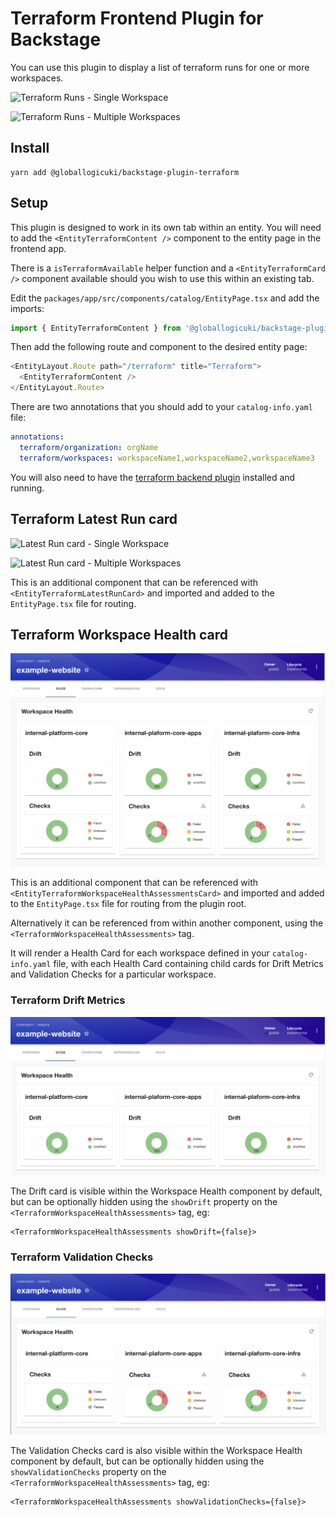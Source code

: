 # Terraform Frontend Plugin for Backstage

You can use this plugin to display a list of terraform runs for one or more workspaces.

![Terraform Runs - Single Workspace](./docs/terraform-plugin-content.png)

![Terraform Runs - Multiple Workspaces](./docs/terraform-plugin-content-multiple.png)

## Install

```shell
yarn add @globallogicuki/backstage-plugin-terraform
```

## Setup

This plugin is designed to work in its own tab within an entity. You will need to add the `<EntityTerraformContent />` component to the entity page in the frontend app.

There is a `isTerraformAvailable` helper function and a `<EntityTerraformCard />` component available should you wish to use this within an existing tab.

Edit the `packages/app/src/components/catalog/EntityPage.tsx` and add the imports:

```typescript
import { EntityTerraformContent } from '@globallogicuki/backstage-plugin-terraform';
```

Then add the following route and component to the desired entity page:

```typescript
<EntityLayout.Route path="/terraform" title="Terraform">
  <EntityTerraformContent />
</EntityLayout.Route>
```

There are two annotations that you should add to your `catalog-info.yaml` file:

```yaml
annotations:
  terraform/organization: orgName
  terraform/workspaces: workspaceName1,workspaceName2,workspaceName3
```

You will also need to have the [terraform backend plugin](https://www.npmjs.com/package/@globallogicuki/backstage-plugin-terraform-backend) installed and running.

## Terraform Latest Run card

![Latest Run card - Single Workspace](./docs/terraform-plugin-latest-run-content.png)

![Latest Run card - Multiple Workspaces](./docs/terraform-plugin-latest-run-content-multiple.png)

This is an additional component that can be referenced with `<EntityTerraformLatestRunCard>` and imported and added to the `EntityPage.tsx` file for routing.

## Terraform Workspace Health card

![Workspace Health card - Light mode](./docs/terraform-plugin-workspace-health-light.png)

This is an additional component that can be referenced with `<EntityTerraformWorkspaceHealthAssessmentsCard>` and imported and added to the `EntityPage.tsx` file for routing from the plugin root.

Alternatively it can be referenced from within another component, using the `<TerraformWorkspaceHealthAssessments>` tag.

It will render a Health Card for each workspace defined in your `catalog-info.yaml` file, with each Health Card containing child cards for Drift Metrics and Validation Checks for a particular workspace.

### Terraform Drift Metrics

![Workspace Health card - Drift Only](./docs/terraform-plugin-workspace-health-drift-only.png)

The Drift card is visible within the Workspace Health component by default, but can be optionally hidden using the `showDrift` property on the `<TerraformWorkspaceHealthAssessments>` tag, eg:

    <TerraformWorkspaceHealthAssessments showDrift={false}>

### Terraform Validation Checks

![Workspace Health card - Validation Checks Only](./docs/terraform-plugin-workspace-health-checks-only.png)

The Validation Checks card is also visible within the Workspace Health component by default, but can be optionally hidden using the `showValidationChecks` property on the `<TerraformWorkspaceHealthAssessments>` tag, eg:

    <TerraformWorkspaceHealthAssessments showValidationChecks={false}>
